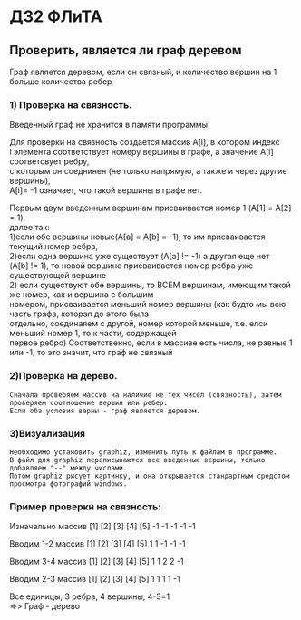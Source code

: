 # ДЗ2 ФЛиТА

## Проверить, является ли граф деревом
Граф является деревом, если он связный, и количество вершин
на 1 больше количества ребер

### 1) Проверка на связность.  
Введенный граф не хранится в памяти программы!  

Для проверки на связность создается массив A[i], в котором индекc  
i элемента соответствует номеру вершины в графе, а значение A[i] соответсвует ребру,  
 с которым он соеднинен (не только напрямую, а также и через другие вершины),   
 A[i]= -1 означает, что такой вершины в графе нет.  

Первым двум введенным вершинам присваивается номер 1 (A[1] = A[2] = 1),   
далее так:   
1)если обе вершины новые(A[а] = A[b] = -1), то им присваивается текущий номер ребра,  
2)если одна вершина уже существует (A[а] != -1) а другая еще нет   
(A[b] != 1), то новой вершине присваивается номер ребра уже существующей вершине  
2) если существуют обе вершины, то ВСЕМ вершинам, имеющим такой же номер, как и вершина с большим  
номером, присваивается меньший номер вершины (как будто мы всю часть графа, которая до этого была   
отдельно, соединаяем с другой, номер которой меньше, т.е. елси меньший номер 1, то к части, содержащей  
первое ребро)
Соответственно, если в массиве есть числа, не равные 1 или -1, то это значит, что граф не связный  

### 2)Проверка на дерево.  
	Сначала проверяем массив на наличие не тех чисел (связность), затем проверяем соотношение вершин или ребер.
	Если оба условия верны - граф является деревом.

### 3)Визуализация  
	Необходимо установить graphiz, изменить путь к файлам в программе.
	В файл для graphiz переписываются все введенные вершины, только добавляем "--" между числами.
	Потом graphiz рисует картинку, и она открывается стандартным средстом просмотра фотографий windows.

### Пример проверки на связность:  

Изначально массив  [1]  [2]  [3]  [4]  [5]
					-1	 -1	  -1   -1   -1

Вводим 1-2
массив  [1]  [2]  [3]  [4]  [5]
		 1	  1	  -1   -1   -1

Вводим 3-4
массив  [1]  [2]  [3]  [4]  [5]
		 1	  1	   2    2   -1

Вводим 2-3
массив  [1]  [2]  [3]  [4]  [5]
		 1	  1	   1    1   -1

Все единицы, 3 ребра, 4 вершины, 4-3=1   
=>> Граф - дерево